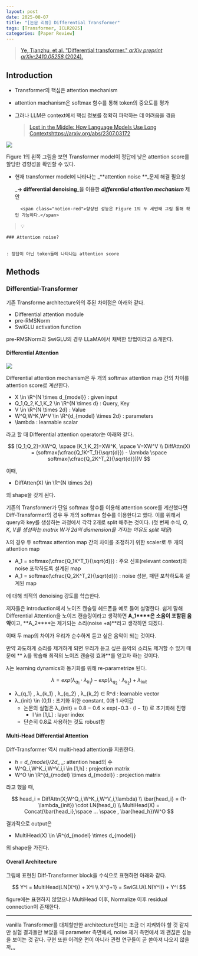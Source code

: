 ```yaml
---
layout: post
date: 2025-08-07
title: "[논문 리뷰] Differential Transformer"
tags: [Transformer, ICLR2025]
categories: [Paper Review]
---
```


> [Ye, Tianzhu, et al. "Differential transformer." ](https://arxiv.org/abs/2410.05258)[_arXiv preprint arXiv:2410.05258_](https://arxiv.org/abs/2410.05258)[ (2024).](https://arxiv.org/abs/2410.05258)



## Introduction

- Transformer의 핵심은 attention mechanism
- attention machanism은 softmax 함수를 통해 token의 중요도를 평가
- 그러나 LLM은 context에서 핵심 정보를 정확히 파악하는 데 어려움을 겪음

	> [Lost in the Middle: How Language Models Use Long Contextshttps://arxiv.org/abs/2307.03172](https://arxiv.org/abs/2307.03172)


![](https://prod-files-secure.s3.us-west-2.amazonaws.com/542b861c-36a8-4051-84e5-8804b6728dba/9083ea56-691a-4752-ae26-47f403431ac8/image.png?X-Amz-Algorithm=AWS4-HMAC-SHA256&X-Amz-Content-Sha256=UNSIGNED-PAYLOAD&X-Amz-Credential=ASIAZI2LB4666V4KHICD%2F20250810%2Fus-west-2%2Fs3%2Faws4_request&X-Amz-Date=20250810T051357Z&X-Amz-Expires=3600&X-Amz-Security-Token=IQoJb3JpZ2luX2VjEJT%2F%2F%2F%2F%2F%2F%2F%2F%2F%2FwEaCXVzLXdlc3QtMiJIMEYCIQCOnCghApnqRX3koGQ%2BANeTmfgUUemGUwetptf7gseZ6QIhAOVO74AEMuiAE1G%2Fvpl2Tnp7pQG9%2FMJ2egjqLToTeLMDKogECM3%2F%2F%2F%2F%2F%2F%2F%2F%2F%2FwEQABoMNjM3NDIzMTgzODA1Igy0Su%2BhAeN3oCcp%2Fi8q3AMADsMfgvvmJNAOXN6FlqmyYqDzOK5Ti8mZ%2FRXz742Dsl5b%2FeWFyA%2FR%2BOMSO9ZsQ8NjNDmbeBVBRACixs2rmhgSOddQfwnM85YP4wQIQb9lxcWFH1VGAOZQR%2FUosNno0YpGzdO0DgOnp14TzEtdnAlGD2mIfXFjbu1%2Bl6qQX4Fy6ovYpbX7itO5OFA8j%2FUvv2tgT1KFGxGIHd1phXG74myhecPn5M27pZRb6TZHPYs741CROokBAmO0btFeYyEtuq6KK0F%2BIlSTS7I2OCvCJ60DOiRH6DopE0BoJaUzbpDnGgMxYB7xRY4jic%2Bg227W7ItDHkPnIdYu5XL0a0TwgfSs%2BEh%2Bmy5nV7FWCOQEluWYjh70MQXRghMdJrkbeA399LTDvAsL7HKwmj46cJr4PRm0h%2FTNUTH%2FPXZuGM7R0IrBDS4Dquq3YbgUvYQY4O8iwavIRIrp1Mq%2FGApIMw3w2wCHVjjeAiIVYrQpdLK96k4JjVgX2Ii3cxwx%2FL6xXfUuCtNrfo0cdpNZNFCNQqUGVKenFBfHXgD1vmgKCGiX6fV447%2Fjkvsq7tyQYp6PFboiV8Y%2BMuauRhJ1oHzX%2F765M90niSdszQ8YvkWLxoWKJFT5cDzDdhU2%2B%2BoVD847yTDVt%2BDEBjqkAfdnWgAHn1hkt0Inbdd647jbWib26O3NF1VhDQo1Km5WFeW1skYM3nxbc%2BASAuVcSAA7v0d2YDRa868nAhWj8zCpJDCHq6b9obbXnQE32rrL18n2XMQdyIlur49jHdxSqwhS%2BPZwQZ8YrBbDguFDU8y3JkoJr3o5UwQ0k7dakK1IXhjxYOUkAlQFCBwdTwHVZMLmsJO0IMsIRJywQfkiUU2W6Vig&X-Amz-Signature=d0e34220ae44d64fdc532d26092e192d60debae75c5b74c8b964010327ddff75&X-Amz-SignedHeaders=host&x-amz-checksum-mode=ENABLED&x-id=GetObject)


Figure 1의 왼쪽 그림을 보면 Transformer model이 정답에 낮은 attention score를 할당한 경향성을 확인할 수 있다.

- 현재 transformer model에 나타나는 _**attention noise **_문제 해결 필요성

	_**→ differential denoising**_을 이용한 _**differential attention mechanism**_ 제안


		<span class="notion-red">향상된 성능은 Figure 1의 두 세번째 그림 통해 확인 가능하다.</span>


> 💡 


	### Attention noise?


	: 정답이 아닌 token들에 나타나는 attention score



## Methods



### Differential-Transformer


기존 Transforme architecture와의 주된 차이점은 아래와 같다.

- Differential attention module
- pre-RMSNorm
- SwiGLU activation function

pre-RMSNorm과 SwiGLU의 경우 LLaMA에서 채택한 방법이라고 소개한다.



#### Differential Attention


![](https://prod-files-secure.s3.us-west-2.amazonaws.com/542b861c-36a8-4051-84e5-8804b6728dba/116d70b2-1963-4810-9167-f4c7d8a06e8f/image.png?X-Amz-Algorithm=AWS4-HMAC-SHA256&X-Amz-Content-Sha256=UNSIGNED-PAYLOAD&X-Amz-Credential=ASIAZI2LB4666V4KHICD%2F20250810%2Fus-west-2%2Fs3%2Faws4_request&X-Amz-Date=20250810T051357Z&X-Amz-Expires=3600&X-Amz-Security-Token=IQoJb3JpZ2luX2VjEJT%2F%2F%2F%2F%2F%2F%2F%2F%2F%2FwEaCXVzLXdlc3QtMiJIMEYCIQCOnCghApnqRX3koGQ%2BANeTmfgUUemGUwetptf7gseZ6QIhAOVO74AEMuiAE1G%2Fvpl2Tnp7pQG9%2FMJ2egjqLToTeLMDKogECM3%2F%2F%2F%2F%2F%2F%2F%2F%2F%2FwEQABoMNjM3NDIzMTgzODA1Igy0Su%2BhAeN3oCcp%2Fi8q3AMADsMfgvvmJNAOXN6FlqmyYqDzOK5Ti8mZ%2FRXz742Dsl5b%2FeWFyA%2FR%2BOMSO9ZsQ8NjNDmbeBVBRACixs2rmhgSOddQfwnM85YP4wQIQb9lxcWFH1VGAOZQR%2FUosNno0YpGzdO0DgOnp14TzEtdnAlGD2mIfXFjbu1%2Bl6qQX4Fy6ovYpbX7itO5OFA8j%2FUvv2tgT1KFGxGIHd1phXG74myhecPn5M27pZRb6TZHPYs741CROokBAmO0btFeYyEtuq6KK0F%2BIlSTS7I2OCvCJ60DOiRH6DopE0BoJaUzbpDnGgMxYB7xRY4jic%2Bg227W7ItDHkPnIdYu5XL0a0TwgfSs%2BEh%2Bmy5nV7FWCOQEluWYjh70MQXRghMdJrkbeA399LTDvAsL7HKwmj46cJr4PRm0h%2FTNUTH%2FPXZuGM7R0IrBDS4Dquq3YbgUvYQY4O8iwavIRIrp1Mq%2FGApIMw3w2wCHVjjeAiIVYrQpdLK96k4JjVgX2Ii3cxwx%2FL6xXfUuCtNrfo0cdpNZNFCNQqUGVKenFBfHXgD1vmgKCGiX6fV447%2Fjkvsq7tyQYp6PFboiV8Y%2BMuauRhJ1oHzX%2F765M90niSdszQ8YvkWLxoWKJFT5cDzDdhU2%2B%2BoVD847yTDVt%2BDEBjqkAfdnWgAHn1hkt0Inbdd647jbWib26O3NF1VhDQo1Km5WFeW1skYM3nxbc%2BASAuVcSAA7v0d2YDRa868nAhWj8zCpJDCHq6b9obbXnQE32rrL18n2XMQdyIlur49jHdxSqwhS%2BPZwQZ8YrBbDguFDU8y3JkoJr3o5UwQ0k7dakK1IXhjxYOUkAlQFCBwdTwHVZMLmsJO0IMsIRJywQfkiUU2W6Vig&X-Amz-Signature=f142eba5097735f3bc63a1e1d509f8a84475b8da68a28eea65f2c43fd53c9942&X-Amz-SignedHeaders=host&x-amz-checksum-mode=ENABLED&x-id=GetObject)


Differential attention mechanism은 두 개의 softmax attention map 간의 차이를 attention score로 계산한다.

- X \in \R^{N \times d\_{model}} : given input
- Q\_1,Q\_2,K\_1,K\_2 \in \R^{N \times d} : Query, Key
- V \in \R^{N \times 2d} : Value
- W^Q,W^K,W^V \in \R^{d\_{model} \times 2d} : parameters
- \lambda : learnable scalar

라고 할 때 Differential attention operator는 아래와 같다.


$$
[Q_1;Q_2]=XW^Q, \space [K_1;K_2]=XW^K, \space V=XW^V \\
DiffAttn(X) = (softmax(\cfrac{Q_1K^T_1}{\sqrt{d}}) - \lambda \space softmax(\cfrac{Q_2K^T_2}{\sqrt{d}}))V
$$


이때,

- DiffAtten(X) \in \R^{N \times 2d}

의 shape을 갖게 된다.


기존의 Transformer가 단일 softmax 함수를 이용해 attention score를 계산했다면 Diff-Transformer의 경우 두 개의 softmax 함수를 이용한다고 했다. 이를 위해서 query와 key를 생성하는 과정에서 각각 2개로 split 해주는 것이다. <span class="notion-red">(첫 번째 수식, </span><span class="notion-red">_Q, K, V를 생성하는 matrix W가 2d의 dismension을 가지는 이유도 split 때문_</span><span class="notion-red">)</span>


 λ의 경우 두 softmax attention map 간의 차이를 조정하기 위한 scaler로 두 개의 attention map

- A\_1 = softmax(\cfrac{Q\_1K^T\_1}{\sqrt{d}}) : 주요 신호(relevant context)와 noise 포착하도록 설계된 map
- A\_1 = softmax(\cfrac{Q\_2K^T\_2}{\sqrt{d}}) : noise 성분, 패턴 포착하도록 설계된 map 

에 대해 최적의 denoising 강도를 학습한다.


저자들은 introduction에서 노이즈 캔슬링 헤드폰을 예로 들어 설명한다. 쉽게 말해 Differential Attention을 노이즈 캔슬링이라고 생각하면 **A\_1****은 소음이 포함된 음악**이고, **A\_2****는 제거되는 소리(noise +a)**라고 생각하면 되겠다. 


이때 두 map의 차이가 우리가 순수하게 듣고 싶은 음악이 되는 것이다. 


만약 과도하게 소리를 제거하게 되면 우리가 듣고 싶은 음악의 소리도 제거할 수 있기 때문에 ** λ를 학습해 최적의 노이즈 캔슬링 효과**를 얻고자 하는 것이다.


λ는 learning dynamics와 동기화를 위해 re-parametrize 된다.


$$
\lambda = exp(\lambda_{q_1} \cdot \lambda_{k_1}) - exp(\lambda_{q_2} \cdot \lambda_{k_2}) + \lambda_{init}
$$

- λ\_{q\_1} , λ\_{k\_1} , λ\_{q\_2} , λ\_{k\_2} ∈ R^d : learnable vector
- λ\_{init} \in (0,1) : 초기화 위한 constant, 0과 1 사이값
	- 논문의 실험은 λ\_{init} = 0.8 − 0.6 × exp(−0.3 · (l − 1)) 로 초기화해 진행
		- l \in [1,L] : layer index
	- 단순히 0.8로 사용하는 것도 robust함


#### **Multi-Head Differential Attention**


Diff-Transformer 역시 multi-head attention을 지원한다.

- _h = d\_{model}/2d__ _: attention head의 수
- W^Q\_i,W^K\_i,W^V\_i,i \in [1,h] : projection matrix
- W^O \in \R^{d\_{model} \times d\_{model}} : projection matrix

라고 했을 때,


$$
head_i = DiffAttn(X;W^Q_i,W^K_i,W^V_i,\lambda) \\
\bar{head_i} = (1-\lambda_{init}) \cdot LN(head_i) \\
MultiHead(X) = Concat(\bar{head_i},\space ... \space , \bar{head_h})W^O
$$


결과적으로 output은

- MultiHead(X) \in \R^{d\_{model} \times d\_{model}}

의 shape을 가진다.



#### Overall Architecture


그림에 표현된 Diff-Transformer block을 수식으로 표현하면 아래와 같다.


$$
Y^l = MultiHead(LN(X^l)) + X^l \\
X^{l+1} = SwiGLU(LN(Y^l)) + Y^l
$$


figure에는 표현하지 않았으나 MultiHead 이후, Normalize 이후 residual connection이 존재한다.


---


vanilla Transformer를 대체할만한 architecture인지는 조금 더 지켜봐야 할 것 같지만 실험 결과들만 보았을 때 parameter 측면에서, noise 제거 측면에서 꽤 괜찮은 성능을 보이는 것 같다. 구현 또한 어려운 편이 아니라 관련 연구들이 곧 쏟아져 나오지 않을까,,,

